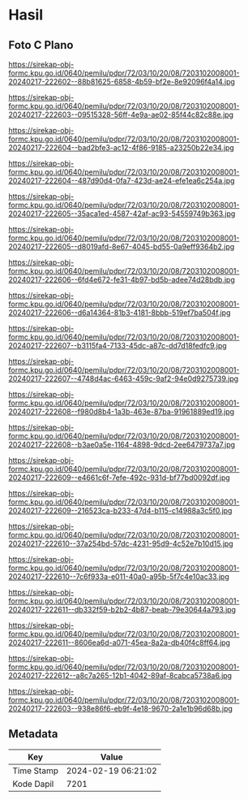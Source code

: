 # Hasil

## Foto C Plano

https://sirekap-obj-formc.kpu.go.id/0640/pemilu/pdpr/72/03/10/20/08/7203102008001-20240217-222602--88b81625-6858-4b59-bf2e-8e92096f4a14.jpg

https://sirekap-obj-formc.kpu.go.id/0640/pemilu/pdpr/72/03/10/20/08/7203102008001-20240217-222603--09515328-56ff-4e9a-ae02-85f44c82c88e.jpg

https://sirekap-obj-formc.kpu.go.id/0640/pemilu/pdpr/72/03/10/20/08/7203102008001-20240217-222604--bad2bfe3-ac12-4f86-9185-a23250b22e34.jpg

https://sirekap-obj-formc.kpu.go.id/0640/pemilu/pdpr/72/03/10/20/08/7203102008001-20240217-222604--487d90d4-0fa7-423d-ae24-efe1ea6c254a.jpg

https://sirekap-obj-formc.kpu.go.id/0640/pemilu/pdpr/72/03/10/20/08/7203102008001-20240217-222605--35aca1ed-4587-42af-ac93-54559749b363.jpg

https://sirekap-obj-formc.kpu.go.id/0640/pemilu/pdpr/72/03/10/20/08/7203102008001-20240217-222605--d8019afd-8e67-4045-bd55-0a9eff9364b2.jpg

https://sirekap-obj-formc.kpu.go.id/0640/pemilu/pdpr/72/03/10/20/08/7203102008001-20240217-222606--6fd4e672-fe31-4b97-bd5b-adee74d28bdb.jpg

https://sirekap-obj-formc.kpu.go.id/0640/pemilu/pdpr/72/03/10/20/08/7203102008001-20240217-222606--d6a14364-81b3-4181-8bbb-519ef7ba504f.jpg

https://sirekap-obj-formc.kpu.go.id/0640/pemilu/pdpr/72/03/10/20/08/7203102008001-20240217-222607--b3115fa4-7133-45dc-a87c-dd7d18fedfc9.jpg

https://sirekap-obj-formc.kpu.go.id/0640/pemilu/pdpr/72/03/10/20/08/7203102008001-20240217-222607--4748d4ac-6463-459c-9af2-94e0d9275739.jpg

https://sirekap-obj-formc.kpu.go.id/0640/pemilu/pdpr/72/03/10/20/08/7203102008001-20240217-222608--f980d8b4-1a3b-463e-87ba-91961889ed19.jpg

https://sirekap-obj-formc.kpu.go.id/0640/pemilu/pdpr/72/03/10/20/08/7203102008001-20240217-222608--b3ae0a5e-1164-4898-9dcd-2ee6479737a7.jpg

https://sirekap-obj-formc.kpu.go.id/0640/pemilu/pdpr/72/03/10/20/08/7203102008001-20240217-222609--e4661c6f-7efe-492c-931d-bf77bd0092df.jpg

https://sirekap-obj-formc.kpu.go.id/0640/pemilu/pdpr/72/03/10/20/08/7203102008001-20240217-222609--216523ca-b233-47d4-b115-c14988a3c5f0.jpg

https://sirekap-obj-formc.kpu.go.id/0640/pemilu/pdpr/72/03/10/20/08/7203102008001-20240217-222610--37a254bd-57dc-4231-95d9-4c52e7b10d15.jpg

https://sirekap-obj-formc.kpu.go.id/0640/pemilu/pdpr/72/03/10/20/08/7203102008001-20240217-222610--7c6f933a-e011-40a0-a95b-5f7c4e10ac33.jpg

https://sirekap-obj-formc.kpu.go.id/0640/pemilu/pdpr/72/03/10/20/08/7203102008001-20240217-222611--db332f59-b2b2-4b87-beab-79e30644a793.jpg

https://sirekap-obj-formc.kpu.go.id/0640/pemilu/pdpr/72/03/10/20/08/7203102008001-20240217-222611--8606ea6d-a071-45ea-8a2a-db40f4c8ff64.jpg

https://sirekap-obj-formc.kpu.go.id/0640/pemilu/pdpr/72/03/10/20/08/7203102008001-20240217-222612--a8c7a265-12b1-4042-89af-8cabca5738a6.jpg

https://sirekap-obj-formc.kpu.go.id/0640/pemilu/pdpr/72/03/10/20/08/7203102008001-20240217-222603--938e86f6-eb9f-4e18-9670-2a1e1b96d68b.jpg


## Metadata

| Key        | Value               |
| ---------- | ------------------- |
| Time Stamp | 2024-02-19 06:21:02 |
| Kode Dapil | 7201                |



